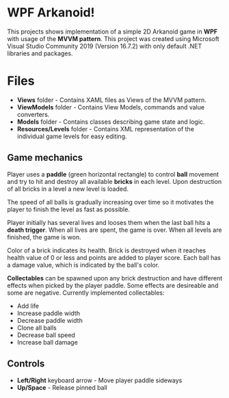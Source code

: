 # WPF Arkanoid!

This projects shows implementation of a simple 2D Arkanoid game in **WPF** with usage of the **MVVM pattern**. This project was created using Microsoft Visual Studio Community 2019 (Version 16.7.2) with only default .NET libraries and packages.

# Files

- **Views** folder - Contains XAML files as Views of the MVVM pattern.
- **ViewModels** folder - Contains View Models, commands and value converters.
- **Models** folder - Contains classes describing game state and logic.
- **Resources/Levels** folder - Contains XML representation of the individual game levels for easy editing.

## Game mechanics
Player uses a **paddle** (green horizontal rectangle) to control **ball** movement and try to hit and destroy all available **bricks** in each level. Upon destruction of all bricks in a level a new level is loaded.

The speed of all balls is gradually increasing over time so it motivates the player to finish the level as fast as possible.

Player initially has several lives and looses them when the last ball hits a **death trigger**. When all lives are spent, the game is over. When all levels are finished, the game is won.

Color of a brick indicates its health. Brick is destroyed when it reaches health value of 0 or less and points are added to player score. Each ball has a damage value, which is indicated by the ball's color.

**Collectables** can be spawned upon any brick destruction and have different effects when picked by the player paddle. Some effects are desireable and some are negative.
Currently implemented collectables:
- Add life
- Increase paddle width
- Decrease paddle width
- Clone all balls
- Decrease ball speed
- Increase ball damage

## Controls
- **Left/Right** keyboard arrow - Move player paddle sideways
- **Up/Space** - Release pinned ball

